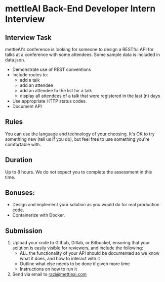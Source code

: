 # mettleAI Back-End Developer Intern Interview

## Interview Task
 
mettleAI's conference is looking for someone to design a RESTful API for talks at a conference with some attendees. Some sample data is included in data.json.
 
- Demonstrate use of REST conventions 
- Include routes to: 
    - add a talk 
    - add an attendee 
    - add an attendee to the list for a talk 
    - display all attendees of a talk that were registered in the last (n) days 
- Use appropriate HTTP status codes. 
- Document API 
 
## Rules
 
You can use the language and technology of your choosing. It's OK to try something new (tell us if you do), but feel free to use something you're comfortable with. 
 
## Duration
 
Up to 8 hours. We do not expect you to complete the assessment in this time.
 
## Bonuses:
 
- Design and implement your solution as you would do for real production code.
- Containerize with Docker.
 
## Submission
 
1. Upload your code to Github, Gitlab, or Bitbucket, ensuring that your solution is easily visible for reviewers, and include the following:
   - ALL the functionality of your API should be documented so we know what it does, and how to interact with it
   - Outline what else needs to be done if given more time
   - Instructions on how to run it
2. Send via email to razi@mettleai.com
